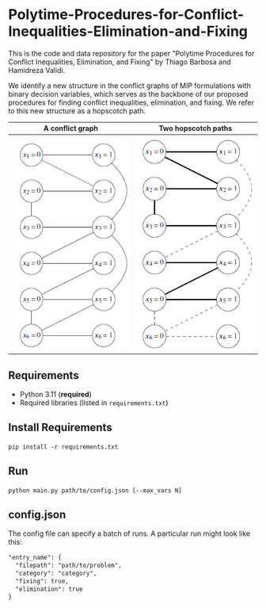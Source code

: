 # Polytime-Procedures-for-Conflict-Inequalities-Elimination-and-Fixing
This is the code and data repository for the paper "Polytime Procedures for Conflict Inequalities, Elimination, and Fixing" by Thiago Barbosa and Hamidreza Validi.

We identify a new structure in the conflict graphs of MIP formulations with binary decision variables, which serves as the backbone of our proposed procedures for finding conflict inequalities, elimination, and fixing. We refer to this new structure as a hopscotch path.

A conflict graph             |  Two hopscotch paths
:-------------------------:|:-------------------------:
![](readme_images/conflict_graph_github.PNG?raw=true "A conflict graph")   |  ![](readme_images/hopscotch_paths_github.PNG?raw=true "Two hopscotch paths")

## Requirements
- Python 3.11 (**required**)
- Required libraries (listed in `requirements.txt`)

## Install Requirements

```
pip install -r requirements.txt
```

## Run

```
python main.py path/to/config.json [--max_vars N]
```

## config.json
The config file can specify a batch of runs. A particular run might look like this:

```
"entry_name": {
  "filepath": "path/to/problem",
  "category": "category",
  "fixing": true,
  "elimination": true
}
```
